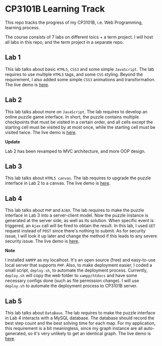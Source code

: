 # CP3101B Learning Track

This repo tracks the progress of my CP3101B, i.e. Web Programming, learning process. 

The course consists of 7 labs on different toics + a term project. I will host all labs in this repo, and the term project in a separate repo.

## Lab 1

This lab talks about basic `HTML5`, `CSS3` and some simple `JavaScript`. The lab requires to use multiple `HTML5` tags, and some `CSS` styling. Beyond the requirement, I also added some simple `CSS3` animations and transformation. The live demo is [here](http://cp3101b.comp.nus.edu.sg/~huangda/lab1).

## Lab 2

This lab talks about more on `JavaScript`. The lab requires to develop an online puzzle game interface. In short, the puzzle contains multiple checkpoints that must be visited in a certain order, and all cells except the starting cell must be visited by at most once, while the starting cell must be visited twice. The live demo is [here](http://cp3101b.comp.nus.edu.sg/~huangda/lab2).

**Update**

Lab 2 has been revamped to MVC architecture, and more OOP design.

## Lab 3

This lab talks about `HTML5 canvas`. The lab requires to upgrade the puzzle interface in Lab 2 to a canvas. The live demo is [here](http://cp3101b.comp.nus.edu.sg/~huangda/lab3).

## Lab 4

This lab talks about `PHP` and `AJAX`. The lab requires to make the puzzle interface in Lab 3 into a server-client model. Now the puzzle instance is generated at the server side, as well as its solution. When specific event is triggered, an `Ajax` call will be fired to obtain the result. In this lab, I used `GET` request instead of `POST` since there's nothing to submit. As for security issue, I will look it up later and change the method if this leads to any severe security issue. The live demo is [here](http://cp3101b.comp.nus.edu.sg/~huangda/lab4).

**Note**

I installed `XAMPP` as my localhost. It's an open source (free) and easy-to-use local server that supports `PHP`. Also, to make deployment easier, I coded a small script, `deploy.sh`, to automate the deployment process. Currently, `deploy.sh` will copy the web folder to `xampp/htdocs` and have some necessary configs done (such as file permission change). I will use `deploy.sh` to automate the deployment process to CP3101B server.

## Lab 5

This lab talks about `DataBase`. The lab requires to make the puzzle interface in Lab 4 interacts with a MySQL database. The database should record the best step count and the best solving time for each map. For my application, this requirement is a bit meaningless, since my graph instance are all auto-generated, so it's very unlikely to get an identical graph. The live demo is [here](http://cp3101b.comp.nus.edu.sg/~huangda/lab5).